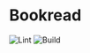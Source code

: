 # Bookread

![Lint](https://github.com/KristenJestin/bookread/workflows/Lint/badge.svg)
![Build](https://github.com/KristenJestin/bookread/workflows/Build%20apk/badge.svg)
